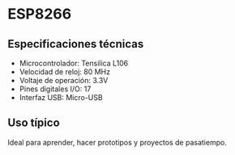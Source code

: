 # ESP8266

## Especificaciones técnicas

- Microcontrolador: Tensilica L106
- Velocidad de reloj: 80 MHz
- Voltaje de operación: 3.3V
- Pines digitales I/O: 17
- Interfaz USB: Micro-USB

## Uso típico

Ideal para aprender, hacer prototipos y proyectos de pasatiempo.
